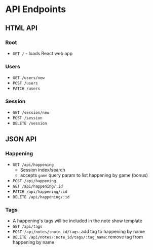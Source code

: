 # API Endpoints

## HTML API

### Root

- `GET /` - loads React web app

### Users

- `GET /users/new`
- `POST /users`
- `PATCH /users`

### Session

- `GET /session/new`
- `POST /session`
- `DELETE /session`

## JSON API

### Happening

- `GET /api/happening`
  - Session index/search
  - accepts `game` query param to list happening by game (bonus)
- `POST /api/happening`
- `GET /api/happening/:id`
- `PATCH /api/happening/:id`
- `DELETE /api/happening/:id`

### Tags

- A happening's tags will be included in the note show template
- `GET /api/tags`
- `POST /api/notes/:note_id/tags`: add tag to happening by name
- `DELETE /api/notes/:note_id/tags/:tag_name`: remove tag from happening by
  name
